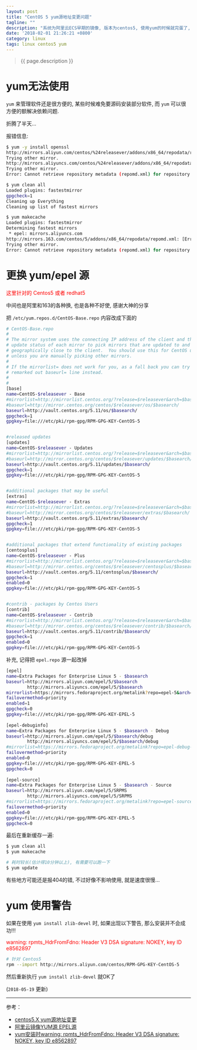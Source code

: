 ```yaml
---
layout: post
title: "CentOS 5 yum源地址变更问题"
tagline: ""
description: "系统为阿里云ECS早期的镜像, 版本为centos5, 使用yum的时候就完蛋了, 各种404, 没法用!!!"
date: '2018-02-01 21:26:21 +0800'
category: linux
tags: linux centos5 yum
---
```

> {{ page.description }}

# yum无法使用
`yum` 来管理软件还是很方便的, 某些时候难免要源码安装部分软件, 而 `yum` 可以很方便的额解决依赖问题.

折腾了半天... 

报错信息: 
```bash
$ yum -y install openssl
http://mirrors.aliyun.com/centos/%24releasever/addons/x86_64/repodata/repomd.xml: [Errno 14] HTTP Error 404: Not Found
Trying other mirror.
http://mirrors.aliyuncs.com/centos/%24releasever/addons/x86_64/repodata/repomd.xml: [Errno 14] HTTP Error 404: Not Found
Trying other mirror.
Error: Cannot retrieve repository metadata (repomd.xml) for repository: addons. Please verify its path and try again
```
```bash
$ yum clean all
Loaded plugins: fastestmirror
gpgcheck=1
Cleaning up Everything
Cleaning up list of fastest mirrors

$ yum makecache
Loaded plugins: fastestmirror
Determining fastest mirrors
 * epel: mirrors.aliyuncs.com
http://mirrors.163.com/centos/5/addons/x86_64/repodata/repomd.xml: [Errno 14] HTTP Error 404: Not Found
Trying other mirror.
Error: Cannot retrieve repository metadata (repomd.xml) for repository: addons. Please verify its path and try again
```

# 更换 yum/epel 源

<span style="color:red">这里针对的 Centos5 或者 redhat5 </span>

中间也是阿里和163的各种换, 也是各种不好使, 感谢大神的分享

把 `/etc/yum.repos.d/CentOS-Base.repo` 内容改成下面的
```bash
# CentOS-Base.repo
#
# The mirror system uses the connecting IP address of the client and the
# update status of each mirror to pick mirrors that are updated to and
# geographically close to the client.  You should use this for CentOS updates
# unless you are manually picking other mirrors.
#
# If the mirrorlist= does not work for you, as a fall back you can try the 
# remarked out baseurl= line instead.
#
#
[base]  
name=CentOS-$releasever - Base  
#mirrorlist=http://mirrorlist.centos.org/?release=$releasever&arch=$basearch&repo=os  
#baseurl=http://mirror.centos.org/centos/$releasever/os/$basearch/  
baseurl=http://vault.centos.org/5.11/os/$basearch/  
gpgcheck=1  
gpgkey=file:///etc/pki/rpm-gpg/RPM-GPG-KEY-CentOS-5  


#released updates   
[updates]
name=CentOS-$releasever - Updates  
#mirrorlist=http://mirrorlist.centos.org/?release=$releasever&arch=$basearch&repo=updates  
#baseurl=http://mirror.centos.org/centos/$releasever/updates/$basearch/  
baseurl=http://vault.centos.org/5.11/updates/$basearch/  
gpgcheck=1  
gpgkey=file:///etc/pki/rpm-gpg/RPM-GPG-KEY-CentOS-5  


#additional packages that may be useful  
[extras]
name=CentOS-$releasever - Extras  
#mirrorlist=http://mirrorlist.centos.org/?release=$releasever&arch=$basearch&repo=extras  
#baseurl=http://mirror.centos.org/centos/$releasever/extras/$basearch/  
baseurl=http://vault.centos.org/5.11/extras/$basearch/  
gpgcheck=1  
gpgkey=file:///etc/pki/rpm-gpg/RPM-GPG-KEY-CentOS-5


#additional packages that extend functionality of existing packages  
[centosplus]
name=CentOS-$releasever - Plus  
#mirrorlist=http://mirrorlist.centos.org/?release=$releasever&arch=$basearch&repo=centosplus  
#baseurl=http://mirror.centos.org/centos/$releasever/centosplus/$basearch/  
baseurl=http://vault.centos.org/5.11/centosplus/$basearch/  
gpgcheck=1  
enabled=0  
gpgkey=file:///etc/pki/rpm-gpg/RPM-GPG-KEY-CentOS-5  


#contrib - packages by Centos Users  
[contrib]
name=CentOS-$releasever - Contrib  
#mirrorlist=http://mirrorlist.centos.org/?release=$releasever&arch=$basearch&repo=contrib  
#baseurl=http://mirror.centos.org/centos/$releasever/contrib/$basearch/  
baseurl=http://vault.centos.org/5.11/contrib/$basearch/  
gpgcheck=1  
enabled=0  
gpgkey=file:///etc/pki/rpm-gpg/RPM-GPG-KEY-CentOS-5
```

补充, 记得把 `epel.repo` 源一起改掉
```bash
[epel]
name=Extra Packages for Enterprise Linux 5 - $basearch
baseurl=http://mirrors.aliyun.com/epel/5/$basearch
        http://mirrors.aliyuncs.com/epel/5/$basearch
mirrorlist=https://mirrors.fedoraproject.org/metalink?repo=epel-5&arch=$basearch
failovermethod=priority
enabled=1
gpgcheck=0
gpgkey=file:///etc/pki/rpm-gpg/RPM-GPG-KEY-EPEL-5
 
[epel-debuginfo]
name=Extra Packages for Enterprise Linux 5 - $basearch - Debug
baseurl=http://mirrors.aliyun.com/epel/5/$basearch/debug
        http://mirrors.aliyuncs.com/epel/5/$basearch/debug
#mirrorlist=https://mirrors.fedoraproject.org/metalink?repo=epel-debug-5&arch=$basearch
failovermethod=priority
enabled=0
gpgkey=file:///etc/pki/rpm-gpg/RPM-GPG-KEY-EPEL-5
gpgcheck=0
 
[epel-source]
name=Extra Packages for Enterprise Linux 5 - $basearch - Source
baseurl=http://mirrors.aliyun.com/epel/5/SRPMS
        http://mirrors.aliyuncs.com/epel/5/SRPMS
#mirrorlist=https://mirrors.fedoraproject.org/metalink?repo=epel-source-5&arch=$basearch
failovermethod=priority
enabled=0
gpgkey=file:///etc/pki/rpm-gpg/RPM-GPG-KEY-EPEL-5
gpgcheck=0
```

最后在重新缓存一遍:
```bash
$ yum clean all
$ yum makecache

# 耗时较长(估计得10分钟以上), 有需要可以跑一下
$ yum update
```

有些地方可能还是报404的错, 不过好像不影响使用, 就是速度很慢...

# yum 使用警告
如果在使用 `yum install zlib-devel` 时, 如果出现以下警告, 那么安装并不会成功!!! 

<span style="color:red">warning: rpmts_HdrFromFdno: Header V3 DSA signature: NOKEY, key ID e8562897</span>

```bash
# 针对 Centos5 
rpm --import http://mirrors.aliyun.com/centos/RPM-GPG-KEY-CentOS-5
```
然后重新执行 `yum install zlib-devel` 就OK了 

(`2018-05-19` 更新)

---
参考：
- [centos5.X yum源地址变更](http://blog.csdn.net/qq_36357820/article/details/77732656)
- [阿里云镜像YUM源 EPEL源](https://my.oschina.net/dingzang/blog/702891)
- [yum安装时warning: rpmts_HdrFromFdno: Header V3 DSA signature: NOKEY, key ID e8562897](http://www.hongxuejing.com/linux/linux-yum-warning-43.html)

